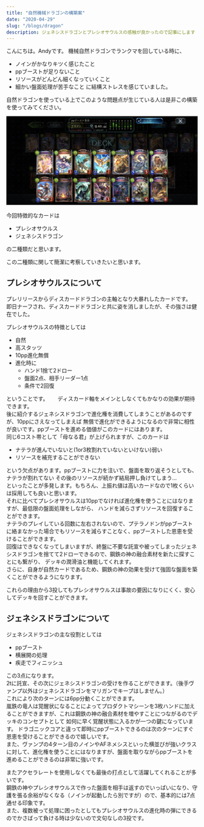 ```yaml
---
title: "自然機械ドラゴンの構築案"
date: "2020-04-29"
slug: "/blogs/dragon"
description: ジェネシスドラゴンとプレシオサウルスの感触が良かったので記事にします
---
```


こんにちは。Andyです。
機械自然ドラゴンでランクマを回している時に、
- ノインがかなりキツく感じたこと
- ppブーストが足りないこと
- リソースがどんどん細くなっていくこと
- 細かい盤面処理が苦手なこと
に結構ストレスを感じていました。

自然ドラゴンを使っている上でこのような問題点が生じている人は是非この構築を使ってみてください。  

![構築案](./kouchiku.jpeg)


今回特徴的なカードは
- プレシオサウルス
- ジェネシスドラゴン

の二種類だと思います。

この二種類に関して簡潔に考察していきたいと思います。

## プレシオサウルスについて

プレリリースからディスカードドラゴンの主軸となり大暴れしたカードです。  
即日ナーフされ、ディスカードドラゴンと共に姿を消しましたが、その強さは健在でした。  

プレシオサウルスの特徴としては
- 自然
- 高スタッツ
- 10pp進化無償
- 進化時に
  - ハンド1捨て2ドロー
  - 盤面2点、相手リーダー1点
  - 条件で2回復

ということです。　　
ディスカード軸をメインとしなくてもかなりの効果が期待できます。  
後に紹介するジェネシスドラゴンで進化権を消費してしまうことがあるのですが、10ppにさえなってしまえば
無償で進化ができるようになるので非常に相性が良いです。ppブーストを進める価値がこのカードにはあります。  
同じ6コスト帯として「母なる君」が上げられますが、このカードは
- ナテラが進んでいないと(1or3枚割れていないといけない)弱い
- リソースを補充することができない

という欠点があります。ppブーストに力を注いで、盤面を取り返そうとしても、ナテラが割れてない
その後のリソースが続かず結局押し負けてしまう…  
といったことが多発します。もちろん、上振れ値は高いカードなので1枚くらいは採用しても良いと思います。  
それに比べてプレシオサウルスは10ppでなければ進化権を使うことにはなりますが、最低限の盤面処理をしながら、
ハンドを減らさずリソースを回復することができます。  
ナテラのプレイしている回数に左右されないので、プテラノドンがppブーストに絡まなかった場合でもリソースを減らすことなく、ppブーストした恩恵を受けることができます。  
回復はできなくなってしまいますが、終盤に不要な託宣や被ってしまったジェネシスドラゴンを捨てて2ドローできるので、鋼鉄の神の融合素材を新たに探すことにも繋がり、
デッキの潤滑油と機能してくれます。  
さらに、自身が自然カードであるため、鋼鉄の神の効果を受けて強固な盤面を築くことができるようになります。  

これらの理由から3投してもプレシオサウルスは事故の要因になりにくく、安心してデッキを回すことができます。  

## ジェネシスドラゴンについて
ジェネシスドラゴンの主な役割としては
- ppブースト
- 横展開の処理
- 疾走でフィニッシュ

この3点になります。  
2tに託宣、その次にジェネシスドラゴンの受けを作ることができます。（後手ヴァンプ以外はジェネシスドラゴンをマリガンでキープはしません。）  
これにより次のターンには6pp分動くことができます。  
嵐鉄の竜人は覚醒状になることによってプロダクトマシーンを3枚ハンドに加えることができますが、これは鋼鉄の神の融合素材を増やすことにつながるのでデッキのコンセプトとして
如何に早く覚醒状態に入るかが一つの鍵になっています。
ドラゴニックコアと違って即時にppブーストできるのは次のターンにすぐ恩恵を受けることができるので嬉しいです。  
また、ヴァンプの4ターン目のノインやAFネメシスといった横並びが強いクラスに対して、進化権を使うことにはなりますが、盤面を取りながらppブーストを進めることができるのは非常に強いです。  

またアクセラレートを使用しなくても最後の打点として活躍してくれることが多いです。  
鋼鉄の神やプレシオサウルスで作った盤面を相手は返すのでいっぱいになり、守護を張る余裕がなくなる（ノインが起動したら別ですが）ので、基本的には7点通せる印象です。  
また、複数被って処理に困ったとしてもプレシオサウルスの進化時の弾にできるのでかさばって負ける時は少ないので文句なしの3投です。
